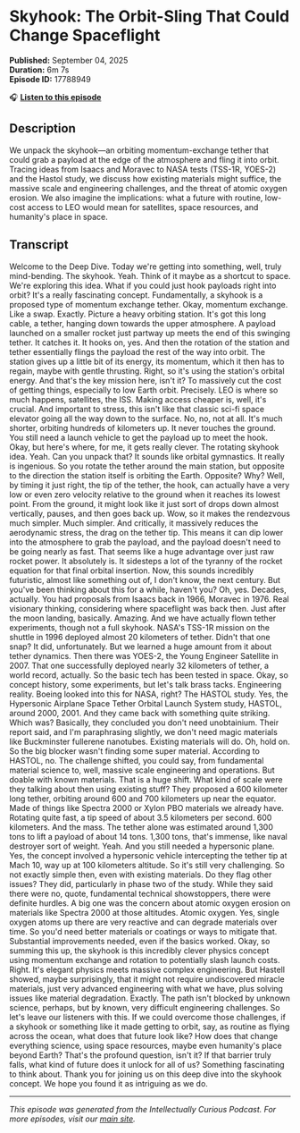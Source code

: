 # Skyhook: The Orbit-Sling That Could Change Spaceflight

**Published:** September 04, 2025  
**Duration:** 6m 7s  
**Episode ID:** 17788949

🎧 **[Listen to this episode](https://intellectuallycurious.buzzsprout.com/2529712/episodes/17788949-skyhook-the-orbit-sling-that-could-change-spaceflight)**

## Description

We unpack the skyhook—an orbiting momentum-exchange tether that could grab a payload at the edge of the atmosphere and fling it into orbit. Tracing ideas from Isaacs and Moravec to NASA tests (TSS-1R, YOES-2) and the Hastol study, we discuss how existing materials might suffice, the massive scale and engineering challenges, and the threat of atomic oxygen erosion. We also imagine the implications: what a future with routine, low-cost access to LEO would mean for satellites, space resources, and humanity's place in space.

## Transcript

Welcome to the Deep Dive. Today we're getting into something, well, truly mind-bending. The skyhook. Yeah. Think of it maybe as a shortcut to space. We're exploring this idea. What if you could just hook payloads right into orbit? It's a really fascinating concept. Fundamentally, a skyhook is a proposed type of momentum exchange tether. Okay, momentum exchange. Like a swap. Exactly. Picture a heavy orbiting station. It's got this long cable, a tether, hanging down towards the upper atmosphere. A payload launched on a smaller rocket just partway up meets the end of this swinging tether. It catches it. It hooks on, yes. And then the rotation of the station and tether essentially flings the payload the rest of the way into orbit. The station gives up a little bit of its energy, its momentum, which it then has to regain, maybe with gentle thrusting. Right, so it's using the station's orbital energy. And that's the key mission here, isn't it? To massively cut the cost of getting things, especially to low Earth orbit. Precisely. LEO is where so much happens, satellites, the ISS. Making access cheaper is, well, it's crucial. And important to stress, this isn't like that classic sci-fi space elevator going all the way down to the surface. No, no, not at all. It's much shorter, orbiting hundreds of kilometers up. It never touches the ground. You still need a launch vehicle to get the payload up to meet the hook. Okay, but here's where, for me, it gets really clever. The rotating skyhook idea. Yeah. Can you unpack that? It sounds like orbital gymnastics. It really is ingenious. So you rotate the tether around the main station, but opposite to the direction the station itself is orbiting the Earth. Opposite? Why? Well, by timing it just right, the tip of the tether, the hook, can actually have a very low or even zero velocity relative to the ground when it reaches its lowest point. From the ground, it might look like it just sort of drops down almost vertically, pauses, and then goes back up. Wow, so it makes the rendezvous much simpler. Much simpler. And critically, it massively reduces the aerodynamic stress, the drag on the tether tip. This means it can dip lower into the atmosphere to grab the payload, and the payload doesn't need to be going nearly as fast. That seems like a huge advantage over just raw rocket power. It absolutely is. It sidesteps a lot of the tyranny of the rocket equation for that final orbital insertion. Now, this sounds incredibly futuristic, almost like something out of, I don't know, the next century. But you've been thinking about this for a while, haven't you? Oh, yes. Decades, actually. You had proposals from Isaacs back in 1966, Moravec in 1976. Real visionary thinking, considering where spaceflight was back then. Just after the moon landing, basically. Amazing. And we have actually flown tether experiments, though not a full skyhook. NASA's TSS-1R mission on the shuttle in 1996 deployed almost 20 kilometers of tether. Didn't that one snap? It did, unfortunately. But we learned a huge amount from it about tether dynamics. Then there was YOES-2, the Young Engineer Satellite in 2007. That one successfully deployed nearly 32 kilometers of tether, a world record, actually. So the basic tech has been tested in space. Okay, so concept history, some experiments, but let's talk brass tacks. Engineering reality. Boeing looked into this for NASA, right? The HASTOL study. Yes, the Hypersonic Airplane Space Tether Orbital Launch System study, HASTOL, around 2000, 2001. And they came back with something quite striking. Which was? Basically, they concluded you don't need unobtainium. Their report said, and I'm paraphrasing slightly, we don't need magic materials like Buckminster fullerene nanotubes. Existing materials will do. Oh, hold on. So the big blocker wasn't finding some super material. According to HASTOL, no. The challenge shifted, you could say, from fundamental material science to, well, massive scale engineering and operations. But doable with known materials. That is a huge shift. What kind of scale were they talking about then using existing stuff? They proposed a 600 kilometer long tether, orbiting around 600 and 700 kilometers up near the equator. Made of things like Spectra 2000 or Xylon PBO materials we already have. Rotating quite fast, a tip speed of about 3.5 kilometers per second. 600 kilometers. And the mass. The tether alone was estimated around 1,300 tons to lift a payload of about 14 tons. 1,300 tons, that's immense, like naval destroyer sort of weight. Yeah. And you still needed a hypersonic plane. Yes, the concept involved a hypersonic vehicle intercepting the tether tip at Mach 10, way up at 100 kilometers altitude. So it's still very challenging. So not exactly simple then, even with existing materials. Do they flag other issues? They did, particularly in phase two of the study. While they said there were no, quote, fundamental technical showstoppers, there were definite hurdles. A big one was the concern about atomic oxygen erosion on materials like Spectra 2000 at those altitudes. Atomic oxygen. Yes, single oxygen atoms up there are very reactive and can degrade materials over time. So you'd need better materials or coatings or ways to mitigate that. Substantial improvements needed, even if the basics worked. Okay, so summing this up, the skyhook is this incredibly clever physics concept using momentum exchange and rotation to potentially slash launch costs. Right. It's elegant physics meets massive complex engineering. But Hastell showed, maybe surprisingly, that it might not require undiscovered miracle materials, just very advanced engineering with what we have, plus solving issues like material degradation. Exactly. The path isn't blocked by unknown science, perhaps, but by known, very difficult engineering challenges. So let's leave our listeners with this. If we could overcome those challenges, if a skyhook or something like it made getting to orbit, say, as routine as flying across the ocean, what does that future look like? How does that change everything science, using space resources, maybe even humanity's place beyond Earth? That's the profound question, isn't it? If that barrier truly falls, what kind of future does it unlock for all of us? Something fascinating to think about. Thank you for joining us on this deep dive into the skyhook concept. We hope you found it as intriguing as we do.

---
*This episode was generated from the Intellectually Curious Podcast. For more episodes, visit our [main site](https://intellectuallycurious.buzzsprout.com).*

